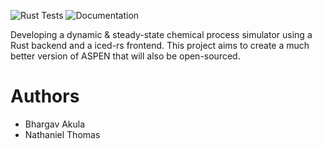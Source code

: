 ![Rust Tests](https://github.com/OSCPS-Project/OSCPS/actions/workflows/rust-tests.yml/badge.svg)
![Documentation](https://github.com/OSCPS-Project/OSCPS/actions/workflows/check-docs.yml/badge.svg)

Developing a dynamic & steady-state chemical process simulator using a Rust backend and a iced-rs frontend. This project aims to create a much better version of ASPEN that will also be open-sourced.

# Authors

- Bhargav Akula
- Nathaniel Thomas


